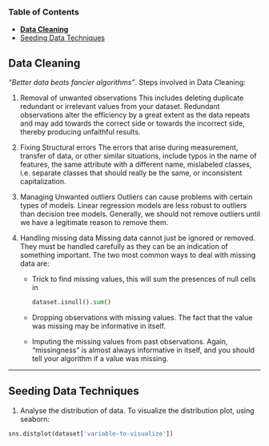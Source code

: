 ### Table of Contents
- [**Data Cleaning**](#data-cleaning)
- [Seeding Data Techniques](#seeding-data-techniques)

## **Data Cleaning**
*“Better data beats fancier algorithms”*. Steps involved in Data Cleaning: 

1. Removal of unwanted observations 
   This includes deleting duplicate redundant or irrelevant values from your dataset.  Redundant observations alter the efficiency by a great extent as the data repeats and  may add towards the correct side or towards the incorrect side, thereby producing unfaithful results.

2. Fixing Structural errors 
    The errors that arise during measurement, transfer of data, or other similar situations, include typos in the name of features, the same attribute with a different name, mislabeled classes, i.e. separate classes that should really be the same, or inconsistent capitalization. 

3. Managing Unwanted outliers 
    Outliers can cause problems with certain types of models. Linear regression models are less robust to outliers than decision tree models. Generally, we should not remove outliers until we have a legitimate reason to remove them.

4. Handling missing data 
   Missing data cannot just be ignored or removed. They must be handled carefully as they can be an indication of something important. The two most common ways to deal with missing data are:
    
    - Trick to find missing values, this will sum the presences of null cells in
      ```python
      dataset.isnull().sum()
      ```

    - Dropping observations with missing values. The fact that the value was missing may be informative in itself. 
    
    - Imputing the missing values from past observations. Again, “missingness” is almost always informative in itself, and you should tell your algorithm if a value was missing.
----

## Seeding Data Techniques

1. Analyse the distribution of data. To visualize the distribution plot, using seaborn:
```python
sns.distplot(dataset['variable-to-visualize'])
```
